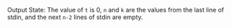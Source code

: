 Output State: The value of `t` is 0, `n` and `k` are the values from the last line of stdin, and the next `n-2` lines of stdin are empty.